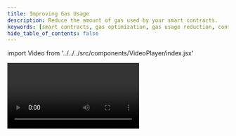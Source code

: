 ```yaml
---
title: Improving Gas Usage
description: Reduce the amount of gas used by your smart contracts.
keywords: [smart contracts, gas optimization, gas usage reduction, contract efficiency, cost-effective contracts, Base blockchain, Base network, gas costs, optimization strategies]
hide_table_of_contents: false
---
```


import Video from '../../../src/components/VideoPlayer/index.jsx'

<Video videoId='867222700' title='Improving Gas Usage' />
